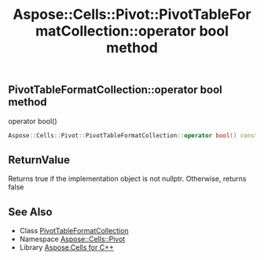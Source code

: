 ﻿---
title: Aspose::Cells::Pivot::PivotTableFormatCollection::operator bool method
linktitle: operator bool
second_title: Aspose.Cells for C++ API Reference
description: 'Aspose::Cells::Pivot::PivotTableFormatCollection::operator bool method. operator bool() in C++.'
type: docs
weight: 400
url: /cpp/aspose.cells.pivot/pivottableformatcollection/operator_bool/
---
## PivotTableFormatCollection::operator bool method


operator bool()

```cpp
Aspose::Cells::Pivot::PivotTableFormatCollection::operator bool() const
```


## ReturnValue

Returns true if the implementation object is not nullptr. Otherwise, returns false

## See Also

* Class [PivotTableFormatCollection](../)
* Namespace [Aspose::Cells::Pivot](../../)
* Library [Aspose.Cells for C++](../../../)
